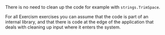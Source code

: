 There is no need to clean up the code for example with `strings.TrimSpace`.

For all Exercism exercises you can assume that the code is part of an internal library,
and that there is code at the edge of the application that deals with cleaning up input 
where it enters the system.
